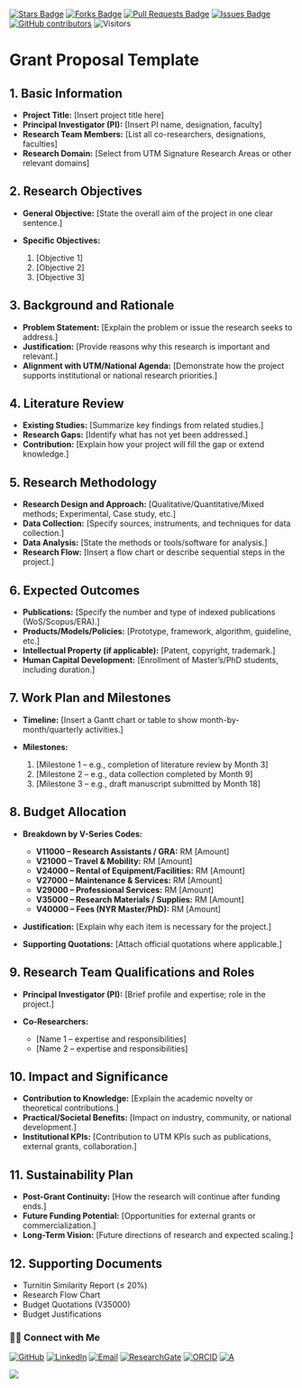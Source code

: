 <a href="https://github.com/drshahizan/short-course/stargazers"><img src="https://img.shields.io/github/stars/drshahizan/short-course" alt="Stars Badge"/></a>
<a href="https://github.com/drshahizan/short-course/network/members"><img src="https://img.shields.io/github/forks/drshahizan/short-course" alt="Forks Badge"/></a>
<a href="https://github.com/drshahizan/short-course/pulls"><img src="https://img.shields.io/github/issues-pr/drshahizan/short-course" alt="Pull Requests Badge"/></a>
<a href="https://github.com/drshahizan/short-course"><img src="https://img.shields.io/github/issues/drshahizan/short-course" alt="Issues Badge"/></a>
<a href="https://github.com/drshahizan/short-course/graphs/contributors"><img alt="GitHub contributors" src="https://img.shields.io/github/contributors/drshahizan/short-course?color=2b9348"></a>
![Visitors](https://api.visitorbadge.io/api/visitors?path=https%3A%2F%2Fgithub.com%2Fdrshahizan%2Fshort-course&labelColor=%23d9e3f0&countColor=%23697689&style=flat)


# **Grant Proposal Template**

## 1. **Basic Information**

* **Project Title:** \[Insert project title here]
* **Principal Investigator (PI):** \[Insert PI name, designation, faculty]
* **Research Team Members:** \[List all co-researchers, designations, faculties]
* **Research Domain:** \[Select from UTM Signature Research Areas or other relevant domains]

## 2. **Research Objectives**

* **General Objective:**
  \[State the overall aim of the project in one clear sentence.]
* **Specific Objectives:**

  1. \[Objective 1]
  2. \[Objective 2]
  3. \[Objective 3]

## 3. **Background and Rationale**

* **Problem Statement:**
  \[Explain the problem or issue the research seeks to address.]
* **Justification:**
  \[Provide reasons why this research is important and relevant.]
* **Alignment with UTM/National Agenda:**
  \[Demonstrate how the project supports institutional or national research priorities.]

## 4. **Literature Review**

* **Existing Studies:**
  \[Summarize key findings from related studies.]
* **Research Gaps:**
  \[Identify what has not yet been addressed.]
* **Contribution:**
  \[Explain how your project will fill the gap or extend knowledge.]

## 5. **Research Methodology**

* **Research Design and Approach:**
  \[Qualitative/Quantitative/Mixed methods; Experimental, Case study, etc.]
* **Data Collection:**
  \[Specify sources, instruments, and techniques for data collection.]
* **Data Analysis:**
  \[State the methods or tools/software for analysis.]
* **Research Flow:**
  \[Insert a flow chart or describe sequential steps in the project.]

## 6. **Expected Outcomes**

* **Publications:**
  \[Specify the number and type of indexed publications (WoS/Scopus/ERA).]
* **Products/Models/Policies:**
  \[Prototype, framework, algorithm, guideline, etc.]
* **Intellectual Property (if applicable):**
  \[Patent, copyright, trademark.]
* **Human Capital Development:**
  \[Enrollment of Master’s/PhD students, including duration.]

## 7. **Work Plan and Milestones**

* **Timeline:**
  \[Insert a Gantt chart or table to show month-by-month/quarterly activities.]
* **Milestones:**

  1. \[Milestone 1 – e.g., completion of literature review by Month 3]
  2. \[Milestone 2 – e.g., data collection completed by Month 9]
  3. \[Milestone 3 – e.g., draft manuscript submitted by Month 18]

## 8. **Budget Allocation**

* **Breakdown by V-Series Codes:**

  * **V11000 – Research Assistants / GRA:** RM \[Amount]
  * **V21000 – Travel & Mobility:** RM \[Amount]
  * **V24000 – Rental of Equipment/Facilities:** RM \[Amount]
  * **V27000 – Maintenance & Services:** RM \[Amount]
  * **V29000 – Professional Services:** RM \[Amount]
  * **V35000 – Research Materials / Supplies:** RM \[Amount]
  * **V40000 – Fees (NYR Master/PhD):** RM \[Amount]
* **Justification:**
  \[Explain why each item is necessary for the project.]
* **Supporting Quotations:**
  \[Attach official quotations where applicable.]

## 9. **Research Team Qualifications and Roles**

* **Principal Investigator (PI):**
  \[Brief profile and expertise; role in the project.]
* **Co-Researchers:**

  * \[Name 1 – expertise and responsibilities]
  * \[Name 2 – expertise and responsibilities]

## 10. **Impact and Significance**

* **Contribution to Knowledge:**
  \[Explain the academic novelty or theoretical contributions.]
* **Practical/Societal Benefits:**
  \[Impact on industry, community, or national development.]
* **Institutional KPIs:**
  \[Contribution to UTM KPIs such as publications, external grants, collaboration.]

## 11. **Sustainability Plan**

* **Post-Grant Continuity:**
  \[How the research will continue after funding ends.]
* **Future Funding Potential:**
  \[Opportunities for external grants or commercialization.]
* **Long-Term Vision:**
  \[Future directions of research and expected scaling.]

## 12. **Supporting Documents**

* Turnitin Similarity Report (≤ 20%)
* Research Flow Chart
* Budget Quotations (V35000)
* Budget Justifications


### 🙌🏻 Connect with Me
<p align="left">
    <a href="https://github.com/drshahizan" target="_blank"><img alt="GitHub" src="https://img.shields.io/badge/-@drshahizan-181717?style=flat-square&logo=GitHub&logoColor=white"></a>
    <a href="https://www.linkedin.com/in/drshahizan" target="_blank"><img alt="LinkedIn" src="https://img.shields.io/badge/-drshahizan-blue?style=flat-square&logo=Linkedin&logoColor=white&link=https://www.linkedin.com/in/drshahizan/"></a>
    <a href="mailto:shahizan@utm.my" target="_blank"><img alt="Email" src="https://img.shields.io/badge/-shahizan@utm.my-c14438?style=flat-square&logo=Gmail&logoColor=white&link=mailto:shahizan@utm.my.com"></a>
    <a href="https://www.researchgate.net/profile/Mohd-Othman-28" target="_blank"><img alt="ResearchGate" src="https://img.shields.io/badge/-ResearchGate-00CCBB?style=flat-square&logo=ResearchGate&logoColor=white"></a>
    <a href="https://orcid.org/0000-0003-4261-1873" target="_blank"><img alt="ORCID" src="https://img.shields.io/badge/-ORCID-A6CE39?style=flat-square&logo=ORCID&logoColor=white"></a> 
 <a href="https://visitorbadge.io/status?path=https%3A%2F%2Fgithub.com%2Fdrshahizan" target="_blank"><img alt="A" src="https://api.visitorbadge.io/api/visitors?path=https%3A%2F%2Fgithub.com%2Fdrshahizan&labelColor=%23697689&countColor=%23555555&style=plastic"></a>
 
![](https://hit.yhype.me/github/profile?user_id=81284918)
</p>
